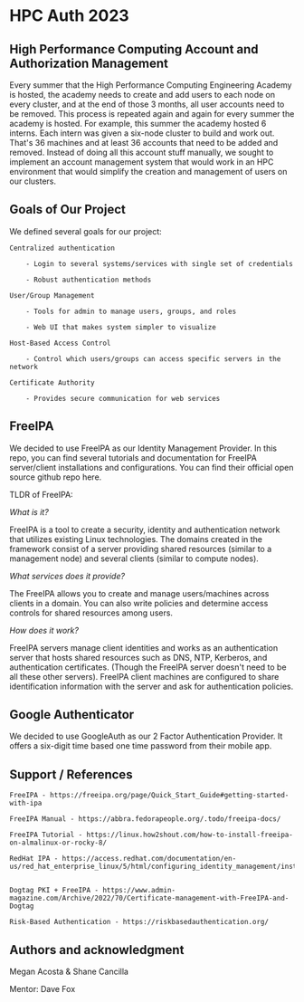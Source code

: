 # HPC Auth 2023


## High Performance Computing Account and Authorization Management 
Every summer that the High Performance Computing Engineering Academy is hosted, the academy needs to create and add users to each node on every cluster, and at the end of those 3 months, all user accounts need to be removed. This process is repeated again and again for every summer the academy is hosted. For example, this summer the academy hosted 6 interns. Each intern was given a six-node cluster to build and work out. That's 36 machines and at least 36 accounts that need to be added and removed. Instead of doing all this account stuff manually, we sought to implement an account management system that would work in an HPC environment that would simplify the creation and management of users on our clusters.

## Goals of Our Project
We defined several goals for our project:

    Centralized authentication​

        - Login to several systems/services with single set of credentials​

        - Robust authentication methods​

    User/Group Management​

        - Tools for admin to manage users, groups, and roles​

        - Web UI that makes system simpler to visualize​

    Host-Based Access Control​

        - Control which users/groups can access specific servers in the network​

    Certificate Authority​

        - Provides secure communication for web services​

## FreeIPA
We decided to use FreeIPA as our Identity Management Provider. In this repo, you can find several tutorials and documentation for FreeIPA server/client installations and configurations. You can find their official open source github repo here.

TLDR of FreeIPA:

_What is it?_

FreeIPA is a tool to create a security, identity and authentication network that utilizes existing Linux technologies. The domains created in the framework consist of a server providing shared resources (similar to a management node) and several clients (similar to compute nodes).

_What services does it provide?_

The FreeIPA allows you to create and manage users/machines across clients in a domain. You can also write policies and determine access controls for shared resources among users.

_How does it work?_

FreeIPA servers manage client identities and works as an authentication server that hosts shared resources such as DNS, NTP, Kerberos, and authentication certificates. (Though the FreeIPA server doesn't need to be all these other servers). FreeIPA client machines are configured to share identification information with the server and ask for authentication policies.

## Google Authenticator
We decided to use GoogleAuth as our 2 Factor Authentication Provider. It offers a six-digit time based one time password from their mobile app. 

## Support / References
    FreeIPA - https://freeipa.org/page/Quick_Start_Guide#getting-started-with-ipa ​

    FreeIPA Manual - https://abbra.fedorapeople.org/.todo/freeipa-docs/​

    FreeIPA Tutorial - https://linux.how2shout.com/how-to-install-freeipa-on-almalinux-or-rocky-8/​

    RedHat IPA - https://access.redhat.com/documentation/en-us/red_hat_enterprise_linux/5/html/configuring_identity_management/installing_the_ipa_client_on_linux ​

    Dogtag PKI + FreeIPA - https://www.admin-magazine.com/Archive/2022/70/Certificate-management-with-FreeIPA-and-Dogtag ​

    Risk-Based Authentication - https://riskbasedauthentication.org/ 


## Authors and acknowledgment
Megan Acosta & 
Shane Cancilla

Mentor: Dave Fox

